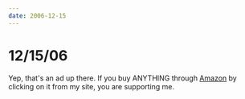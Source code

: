 ```yaml
---
date: 2006-12-15
---
```

# 12/15/06

Yep, that's an ad up there. If you buy ANYTHING through [Amazon](https://web.archive.org/web/20091114225947/http://www.amazon.com/gp/search?ie=UTF8&tag=thecinemprodu-20&index=videogames&linkCode=ur2&camp=1789&creative=9325) by clicking on it from my site, you are supporting me.